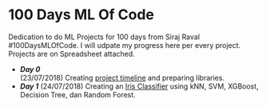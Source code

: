 # 100 Days ML Of Code
Dedication to do ML Projects for 100 days from Siraj Raval #100DaysMLOfCode. I will udpate my progress here per every project. Projects are on Spreadsheet attached.

* ***Day 0***  
(23/07/2018) Creating <a href="https://github.com/hermonjay/100DaysOfMLCode/blob/master/100%20Days%20Projects.ods">project timeline</a> and preparing libraries.
* ***Day 1***
(24/07/2018) Creating an <a href="https://github.com/hermonjay/iris_classifier">Iris Classifier</a> using kNN, SVM, XGBoost, Decision Tree, dan Random Forest.
